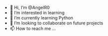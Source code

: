 - 👋 Hi, I’m @AngelR0
- 👀 I’m interested in learning
- 🌱 I’m currently learning Python 
- 💞️ I’m looking to collaborate on future projects
- 📫 How to reach me ...

<!---
AngelR0/AngelR0 is a ✨ special ✨ repository because its `README.md` (this file) appears on your GitHub profile.
You can click the Preview link to take a look at your changes.
--->
